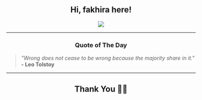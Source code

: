 <h2 align="center"> Hi, fakhira here!</h2>

<p align="center">
<a href="https://github.com/fakhiralkda" alt="github streak"><img src="https://dvst-streak.herokuapp.com/?user=fakhiralkda&theme=tokyonight&fire=DD472C"></a>
</p>

<hr>
<h3 align="center">Quote of The Day</h3>
<p align="center">
<blockquote>
<i>"Wrong does not cease to be wrong because the majority share in it."</i>
<br>
<b>- Leo Tolstoy</b>
</blockquote>
</p>


<hr>
<h2 align="center">Thank You 🙏🏼</h2>
